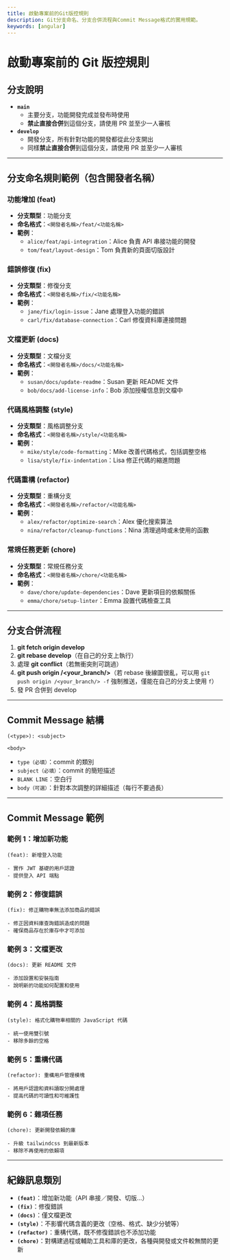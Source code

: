 ```yaml
---
title: 啟動專案前的Git版控規則
description: Git分支命名、分支合併流程與Commit Message格式的實用規範。
keywords: [angular]
---
```


# 啟動專案前的 Git 版控規則

## 分支說明

- **`main`**
  - 主要分支，功能開發完成並發布時使用
  - **禁止直接合併**到這個分支，請使用 PR 並至少一人審核
- **`develop`**
  - 開發分支，所有針對功能的開發都從此分支開出
  - 同樣**禁止直接合併**到這個分支，請使用 PR 並至少一人審核

---

## 分支命名規則範例（包含開發者名稱）

### 功能增加 (feat)

- **分支類型**：功能分支
- **命名格式**：`<開發者名稱>/feat/<功能名稱>`
- **範例**：
  - `alice/feat/api-integration`：Alice 負責 API 串接功能的開發
  - `tom/feat/layout-design`：Tom 負責新的頁面切版設計

### 錯誤修復 (fix)

- **分支類型**：修復分支
- **命名格式**：`<開發者名稱>/fix/<功能名稱>`
- **範例**：
  - `jane/fix/login-issue`：Jane 處理登入功能的錯誤
  - `carl/fix/database-connection`：Carl 修復資料庫連接問題

### 文檔更新 (docs)

- **分支類型**：文檔分支
- **命名格式**：`<開發者名稱>/docs/<功能名稱>`
- **範例**：
  - `susan/docs/update-readme`：Susan 更新 README 文件
  - `bob/docs/add-license-info`：Bob 添加授權信息到文檔中

### 代碼風格調整 (style)

- **分支類型**：風格調整分支
- **命名格式**：`<開發者名稱>/style/<功能名稱>`
- **範例**：
  - `mike/style/code-formatting`：Mike 改善代碼格式，包括調整空格
  - `lisa/style/fix-indentation`：Lisa 修正代碼的縮進問題

### 代碼重構 (refactor)

- **分支類型**：重構分支
- **命名格式**：`<開發者名稱>/refactor/<功能名稱>`
- **範例**：
  - `alex/refactor/optimize-search`：Alex 優化搜索算法
  - `nina/refactor/cleanup-functions`：Nina 清理過時或未使用的函數

### 常規任務更新 (chore)

- **分支類型**：常規任務分支
- **命名格式**：`<開發者名稱>/chore/<功能名稱>`
- **範例**：
  - `dave/chore/update-dependencies`：Dave 更新項目的依賴關係
  - `emma/chore/setup-linter`：Emma 設置代碼檢查工具

---

## 分支合併流程

1. **git fetch origin develop**
2. **git rebase develop**（在自己的分支上執行）
3. 處理 **git conflict**（若無衝突則可跳過）
4. **git push origin /<your_branch/>**（若 rebase 後線圖很亂，可以用 `git push origin /<your_branch/> -f` 強制推送，僅能在自己的分支上使用 `f`）
5. 發 PR 合併到 develop

---

## Commit Message 結構

```
(<type>): <subject>

<body>
```

- `type（必填）`：commit 的類別
- `subject（必填）`：commit 的簡短描述
- `BLANK LINE`：空白行
- `body（可選）`：針對本次調整的詳細描述（每行不要過長）

---

## Commit Message 範例

### 範例 1：增加新功能

```
(feat): 新增登入功能

- 實作 JWT 基礎的用戶認證
- 提供登入 API 端點
```

### 範例 2：修復錯誤

```
(fix): 修正購物車無法添加商品的錯誤

- 修正因資料庫查詢錯誤造成的問題
- 確保商品存在於庫存中才可添加
```

### 範例 3：文檔更改

```
(docs): 更新 README 文件

- 添加設置和安裝指南
- 說明新的功能如何配置和使用
```

### 範例 4：風格調整

```
(style): 格式化購物車相關的 JavaScript 代碼

- 統一使用雙引號
- 移除多餘的空格
```

### 範例 5：重構代碼

```
(refactor): 重構用戶管理模塊

- 將用戶認證和資料讀取分開處理
- 提高代碼的可讀性和可維護性
```

### 範例 6：雜項任務

```
(chore): 更新開發依賴的庫

- 升級 tailwindcss 到最新版本
- 移除不再使用的依賴項
```

---

## 紀錄訊息類別

- **`(feat)`**：增加新功能（API 串接／開發、切版…）
- **`(fix)`**：修復錯誤
- **`(docs)`**：僅文檔更改
- **`(style)`**：不影響代碼含義的更改（空格、格式、缺少分號等）
- **`(refactor)`**：重構代碼，既不修復錯誤也不添加功能
- **`(chore)`**：對構建過程或輔助工具和庫的更改，各種與開發或文件較無關的更新
